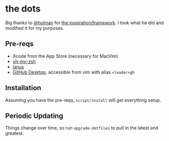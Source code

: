 # the dots

Big thanks to [@holman](https://github.com/holman) for [the
inspiration/framework](https://github.com/holman/dotfiles).  I took what
he did and modified it for my purposes.

## Pre-reqs

- Xcode from the App Store (necessary for MacVim)
- [oh-my-zsh](https://github.com/robbyrussell/oh-my-zsh)
- [janus](https://github.com/carlhuda/janus)
- [GitHub Desktop](https://desktop.github.com/), accessible from vim with alias `<leader>gh`

## Installation

Assuming you have the pre-reqs, `script/install` will get everything setup.

## Periodic Updating

Things change over time, so run `upgrade-dotfiles` to pull in the latest
and greatest.
